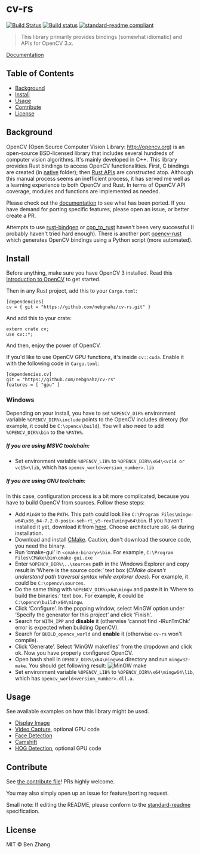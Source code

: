 # cv-rs

[![Build Status][travis-image]][travis-url]
[![Build status][appveyor-image]][appveyor-url]
[![standard-readme compliant][standard-readme-image]][standard-readme-url]

> This library primarily provides bindings (somewhat idiomatic) and APIs for
> OpenCV 3.x.

[Documentation](https://nebgnahz.github.io/cv-rs/cv/)

## Table of Contents

- [Background](#background)
- [Install](#install)
- [Usage](#usage)
- [Contribute](#contribute)
- [License](#license)

## Background

OpenCV (Open Source Computer Vision Library: http://opencv.org) is an
open-source BSD-licensed library that includes several hundreds of computer
vision algorithms. It's mainly developed in C++. This library provides Rust
bindings to access OpenCV functionalities. First, C bindings are created
(in [native](native) folder); then [Rust APIs](src/lib.rs) are constructed
atop. Although this manual process seems an inefficient process, it has served
me well as a learning experience to both OpenCV and Rust. In terms of OpenCV API
coverage, modules and functions are implemented as needed.

Please check out the [documentation](https://nebgnahz.github.io/cv-rs/cv/) to
see what has been ported. If you have demand for porting specific features,
please open an issue, or better create a PR.

Attempts to use [rust-bindgen](https://github.com/servo/rust-bindgen)
or [cpp_to_rust](https://github.com/rust-qt/cpp_to_rust) haven't been very
successful (I probably haven't tried hard enough). There is another
port [opencv-rust](https://github.com/kali/opencv-rust/) which generates OpenCV
bindings using a Python script (more automated).

## Install

Before anything, make sure you have OpenCV 3 installed. Read this
[Introduction to OpenCV][opencv-intro] to get started.

Then in any Rust project, add this to your `Cargo.toml`:

```
[dependencies]
cv = { git = "https://github.com/nebgnahz/cv-rs.git" }
```

And add this to your crate:

```
extern crate cv;
use cv::*;
```

And then, enjoy the power of OpenCV.

If you'd like to use OpenCV GPU functions, it's inside `cv::cuda`. Enable it
with the following code in `Cargo.toml`:

```
[dependencies.cv]
git = "https://github.com/nebgnahz/cv-rs"
features = [ "gpu" ]
```

### Windows


Depending on your install, you have to set `%OPENCV_DIR%` environment variable `%OPENCV_DIR%\include` points to the OpenCV includes diretory (for example, it could be `C:\opencv\build`). You will also need to add `%OPENCV_DIR%\bin` to the `%PATH%`. 

##### If you are using MSVC toolchain:
- Set  environment variable `%OPENCV_LIB%` to `%OPENCV_DIR%\x64\<vc14 or vc15>\lib`, which has `opencv_world<version_number>.lib`

##### If you are using GNU toolchain:

In this case, configuration process is a bit more complicated, because you have to build OpenCV from sources. Follow these steps:
- Add `MinGW` to the `PATH`. This path could look like `C:\Program Files\mingw-w64\x86_64-7.2.0-posix-seh-rt_v5-rev1\mingw64\bin`. If you haven't installed it yet, download it from [here](https://sourceforge.net/projects/mingw-w64/files/latest/download). Choose architecture `x86_64` during installation.
- Download and install [CMake](https://cmake.org/download/). Caution, don't download the source code, you need the binary.
- Run ‘cmake-gui’ in `<cmake-binary>\bin`. For example, `C:\Program Files\CMake\bin\cmake-gui.exe`
- Enter `%OPENCV_DIR%\..\sources` path in the Windows Explorer and copy result in ‘Where is the source code:’ text box (_CMake doesn't understand path traversal syntax while explorer does_). For example, it could be `C:\opencv\sources`.
- Do the same thing with `%OPENCV_DIR%\x64\mingw` and paste it in ‘Where to build the binaries:’ text box. For example, it could be `C:\opencv\build\x64\mingw`.
- Click ‘Configure’. In the popping window, select MinGW option under ‘Specify the generator for this project’ and click ‘Finish’.
- Search for `WITH_IPP` and **disable** it (otherwise ‘cannot find -lRunTmChk’ error is expected when building OpenCV).
- Search for `BUILD_opencv_world` and **enable** it (otherwise `cv-rs` won't compile).
- Click ‘Generate’. Select 'MinGW makefiles' from the dropdown and click ok. Now you have properly configured OpenCV.
- Open bash shell in `OPENCV_DIR%\x64\mingw64` directory and run `mingw32-make`. You should get following result:
![MinGW make](https://preview.ibb.co/fuTz1b/2018_01_07.png)
- Set environment variable `%OPENCV_LIB%` to `%OPENCV_DIR%\x64\mingw64\lib`, which has `opencv_world<version_number>.dll.a`.


## Usage

See available examples on how this library might be used.

- [Display Image](examples/display_image.rs)
- [Video Capture](examples/video_capture.rs), optional GPU code
- [Face Detection](examples/face_detect.rs)
- [Camshift](examples/camshift.rs)
- [HOG Detection](examples/hog.rs), optional GPU code

## Contribute

See [the contribute file](contribute.md)! PRs highly welcome.

You may also simply open up an issue for feature/porting request.

Small note: If editing the README, please conform to the
[standard-readme](https://github.com/RichardLitt/standard-readme) specification.

## License

MIT © Ben Zhang

<!-- links -->
[travis-image]: https://travis-ci.org/nebgnahz/cv-rs.svg?branch=master
[travis-url]: https://travis-ci.org/nebgnahz/cv-rs
[appveyor-image]: https://ci.appveyor.com/api/projects/status/dutogjshst3oyra2?svg=true
[appveyor-url]: https://ci.appveyor.com/project/nebgnahz/cv-rs
[standard-readme-image]: https://img.shields.io/badge/standard--readme-OK-green.svg?style=flat-square
[standard-readme-url]: https://github.com/RichardLitt/standard-readme
[opencv-intro]: http://docs.opencv.org/3.1.0/df/d65/tutorial_table_of_content_introduction.html
